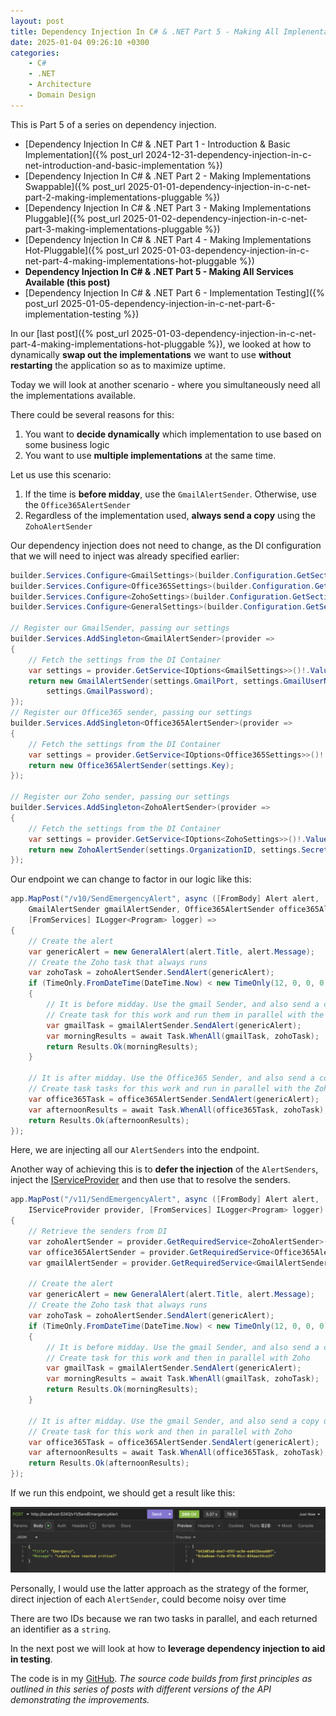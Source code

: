 ```yaml
---
layout: post
title: Dependency Injection In C# & .NET Part 5 - Making All Implenentations Available
date: 2025-01-04 09:26:10 +0300
categories:
    - C#
    - .NET
    - Architecture
    - Domain Design
---
```


This is Part 5 of a series on dependency injection.

- [Dependency Injection In C# & .NET Part 1 - Introduction & Basic Implementation]({% post_url 2024-12-31-dependency-injection-in-c-net-introduction-and-basic-implementation %})
- [Dependency Injection In C# & .NET Part 2 - Making Implementations Swappable]({% post_url 2025-01-01-dependency-injection-in-c-net-part-2-making-implementations-pluggable %})
- [Dependency Injection In C# & .NET Part 3 - Making Implementations Pluggable]({% post_url 2025-01-02-dependency-injection-in-c-net-part-3-making-implementations-pluggable %})
- [Dependency Injection In C# & .NET Part 4 - Making Implementations Hot-Pluggable]({% post_url 2025-01-03-dependency-injection-in-c-net-part-4-making-implementations-hot-pluggable %})
- **Dependency Injection In C# & .NET Part 5 - Making All Services Available (this post)**
- [Dependency Injection In C# & .NET Part 6 - Implementation Testing]({% post_url 2025-01-05-dependency-injection-in-c-net-part-6-implementation-testing %})

In our [last post]({% post_url 2025-01-03-dependency-injection-in-c-net-part-4-making-implementations-hot-pluggable %}), we looked at how to dynamically **swap out the implementations** we want to use **without restarting** the application so as to maximize uptime.

Today we will look at another scenario - where you simultaneously need all the implementations available.

There could be several reasons for this:

1. You want to **decide dynamically** which implementation to use based on some business logic
2. You want to use **multiple implementations** at the same time.

Let us use this scenario:

1. If the time is **before midday**, use the `GmailAlertSender`. Otherwise, use the `Office365AlertSender`
2. Regardless of the implementation used, **always send a copy** using the `ZohoAlertSender`

Our dependency injection does not need to change, as the DI configuration that we will need to inject was already specified earlier:

```c#
builder.Services.Configure<GmailSettings>(builder.Configuration.GetSection(nameof(GmailSettings)));
builder.Services.Configure<Office365Settings>(builder.Configuration.GetSection(nameof(Office365Settings)));
builder.Services.Configure<ZohoSettings>(builder.Configuration.GetSection(nameof(ZohoSettings)));
builder.Services.Configure<GeneralSettings>(builder.Configuration.GetSection(nameof(GeneralSettings)));

// Register our GmailSender, passing our settings
builder.Services.AddSingleton<GmailAlertSender>(provider =>
{
    // Fetch the settings from the DI Container
    var settings = provider.GetService<IOptions<GmailSettings>>()!.Value;
    return new GmailAlertSender(settings.GmailPort, settings.GmailUserName,
        settings.GmailPassword);
});
// Register our Office365 sender, passing our settings
builder.Services.AddSingleton<Office365AlertSender>(provider =>
{
    // Fetch the settings from the DI Container
    var settings = provider.GetService<IOptions<Office365Settings>>()!.Value;
    return new Office365AlertSender(settings.Key);
});

// Register our Zoho sender, passing our settings
builder.Services.AddSingleton<ZohoAlertSender>(provider =>
{
    // Fetch the settings from the DI Container
    var settings = provider.GetService<IOptions<ZohoSettings>>()!.Value;
    return new ZohoAlertSender(settings.OrganizationID, settings.SecretKey);
});
```

Our endpoint we can change to factor in our logic like this:

```c#
app.MapPost("/v10/SendEmergencyAlert", async ([FromBody] Alert alert,
    GmailAlertSender gmailAlertSender, Office365AlertSender office365AlertSender, ZohoAlertSender zohoAlertSender,
    [FromServices] ILogger<Program> logger) =>
{
    // Create the alert
    var genericAlert = new GeneralAlert(alert.Title, alert.Message);
    // Create the Zoho task that always runs
    var zohoTask = zohoAlertSender.SendAlert(genericAlert);
    if (TimeOnly.FromDateTime(DateTime.Now) < new TimeOnly(12, 0, 0, 0))
    {
        // It is before midday. Use the gmail Sender, and also send a copy using Zoho.
        // Create task for this work and run them in parallel with the Zoho
        var gmailTask = gmailAlertSender.SendAlert(genericAlert);
        var morningResults = await Task.WhenAll(gmailTask, zohoTask);
        return Results.Ok(morningResults);
    }

    // It is after midday. Use the Office365 Sender, and also send a copy using Zoho.
    // Create task tasks for this work and run in parallel with the Zoho
    var office365Task = office365AlertSender.SendAlert(genericAlert);
    var afternoonResults = await Task.WhenAll(office365Task, zohoTask);
    return Results.Ok(afternoonResults);
});
```

Here, we are injecting all our `AlertSenders` into the endpoint.

Another way of achieving this is to **defer the injection** of the `AlertSenders`, inject the [IServiceProvider](https://learn.microsoft.com/en-us/dotnet/api/system.iserviceprovider?view=net-9.0) and then use that to resolve the senders.

```c#
app.MapPost("/v11/SendEmergencyAlert", async ([FromBody] Alert alert,
    IServiceProvider provider, [FromServices] ILogger<Program> logger) =>
{
    // Retrieve the senders from DI
    var zohoAlertSender = provider.GetRequiredService<ZohoAlertSender>();
    var office365AlertSender = provider.GetRequiredService<Office365AlertSender>();
    var gmailAlertSender = provider.GetRequiredService<GmailAlertSender>();

    // Create the alert
    var genericAlert = new GeneralAlert(alert.Title, alert.Message);
    // Create the Zoho task that always runs
    var zohoTask = zohoAlertSender.SendAlert(genericAlert);
    if (TimeOnly.FromDateTime(DateTime.Now) < new TimeOnly(12, 0, 0, 0))
    {
        // It is before midday. Use the gmail Sender, and also send a copy using Zoho.
        // Create task for this work and then in parallel with Zoho
        var gmailTask = gmailAlertSender.SendAlert(genericAlert);
        var morningResults = await Task.WhenAll(gmailTask, zohoTask);
        return Results.Ok(morningResults);
    }

    // It is after midday. Use the gmail Sender, and also send a copy using Zoho.
    // Create task for this work and then in parallel with Zoho
    var office365Task = office365AlertSender.SendAlert(genericAlert);
    var afternoonResults = await Task.WhenAll(office365Task, zohoTask);
    return Results.Ok(afternoonResults);
});
```

If we run this endpoint, we should get a result like this:

![DualAlerts](../images/2025/01/DualAlerts.png)

Personally, I would use the latter approach as the strategy of the former, direct injection of each `AlertSender`, could become noisy over time

There are two IDs because we ran two tasks in parallel, and each returned an identifier as a `string`.

In the next post we will look at how to **leverage dependency injection to aid in testing**.

The code is in my [GitHub](https://github.com/conradakunga/BlogCode/tree/master/Mailer). *The source code builds from first principles as outlined in this series of posts with different versions of the API demonstrating the improvements.*
